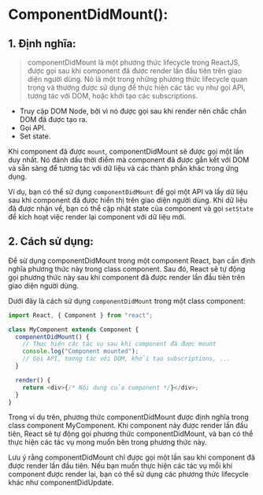 # ComponentDidMount():

## 1. Định nghĩa:

> componentDidMount là một phương thức lifecycle trong ReactJS, được gọi sau khi component đã được render lần đầu tiên trên giao diện người dùng. Nó là một trong những phương thức lifecycle quan trọng và thường được sử dụng để thực hiện các tác vụ như gọi API, tương tác với DOM, hoặc khởi tạo các subscriptions.

- Truy cập DOM Node, bởi vì nó được gọi sau khi render nên chắc chắn DOM đã được tạo ra.
- Gọi API.
- Set state.

Khi component đã được `mount`, componentDidMount sẽ được gọi một lần duy nhất. Nó đánh dấu thời điểm mà component đã được gắn kết với DOM và sẵn sàng để tương tác với dữ liệu và các thành phần khác trong ứng dụng.

Ví dụ, bạn có thể sử dụng `componentDidMount` để gọi một API và lấy dữ liệu sau khi component đã được hiển thị trên giao diện người dùng. Khi dữ liệu đã được nhận về, bạn có thể cập nhật state của component và gọi `setState` để kích hoạt việc render lại component với dữ liệu mới.

## 2. Cách sử dụng:

Để sử dụng componentDidMount trong một component React, bạn cần định nghĩa phương thức này trong class component. Sau đó, React sẽ tự động gọi phương thức này sau khi component đã được render lần đầu tiên trên giao diện người dùng.

Dưới đây là cách sử dụng `componentDidMount` trong một class component:

```js
import React, { Component } from "react";

class MyComponent extends Component {
  componentDidMount() {
    // Thực hiện các tác vụ sau khi component đã được mount
    console.log("Component mounted");
    // Gọi API, tương tác với DOM, khởi tạo subscriptions, ...
  }

  render() {
    return <div>{/* Nội dung của component */}</div>;
  }
}
```

Trong ví dụ trên, phương thức componentDidMount được định nghĩa trong class component MyComponent. Khi component này được render lần đầu tiên, React sẽ tự động gọi phương thức componentDidMount, và bạn có thể thực hiện các tác vụ mong muốn bên trong phương thức này.

Lưu ý rằng componentDidMount chỉ được gọi một lần sau khi component đã được render lần đầu tiên. Nếu bạn muốn thực hiện các tác vụ mỗi khi component được render lại, bạn có thể sử dụng các phương thức lifecycle khác như componentDidUpdate.
